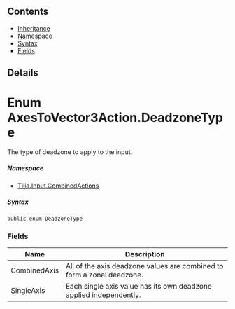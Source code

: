 ## Contents

* [Inheritance]
* [Namespace]
* [Syntax]
* [Fields]

## Details

# Enum AxesToVector3Action.DeadzoneType

The type of deadzone to apply to the input.

##### Namespace

* [Tilia.Input.CombinedActions]

##### Syntax

```
public enum DeadzoneType
```

### Fields

| Name | Description |
| --- | --- |
| CombinedAxis | All of the axis deadzone values are combined to form a zonal deadzone. |
| SingleAxis | Each single axis value has its own deadzone applied independently. |

[Tilia.Input.CombinedActions]: README.md
[Inheritance]: #Inheritance
[Namespace]: #Namespace
[Syntax]: #Syntax
[Fields]: #Fields
